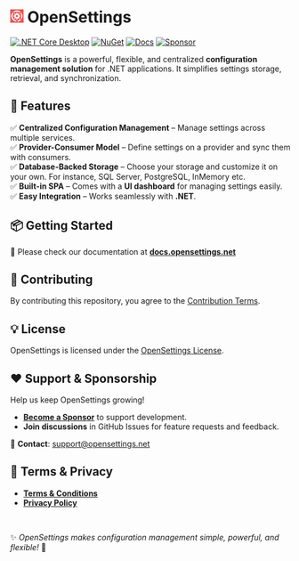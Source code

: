 # <img src="logo/open-settings-logo.png" alt="Header" width="24"/> OpenSettings
[![.NET Core Desktop](https://github.com/OpenSettings/open-settings/actions/workflows/dotnet.yml/badge.svg?branch=master)](https://github.com/OpenSettings/open-settings/actions/workflows/dotnet.yml)
[![NuGet](https://img.shields.io/nuget/v/OpenSettings.svg?color=1ecf18)](https://nuget.org/packages/OpenSettings)
[![Docs](https://img.shields.io/badge/docs-online-blue)](https://docs.opensettings.net)
[![Sponsor](https://img.shields.io/badge/sponsor-GitHub%20Sponsors-brightgreen)](https://github.com/sponsors/ogulcanturan)

**OpenSettings** is a powerful, flexible, and centralized **configuration management solution** for .NET applications. It simplifies settings storage, retrieval, and synchronization.  

## 🚀 Features  

✅ **Centralized Configuration Management** – Manage settings across multiple services.  
✅ **Provider-Consumer Model** – Define settings on a provider and sync them with consumers.  
✅ **Database-Backed Storage** – Choose your storage and customize it on your own. For instance, SQL Server, PostgreSQL, InMemory etc.  
✅ **Built-in SPA** – Comes with a **UI dashboard** for managing settings easily.  
✅ **Easy Integration** – Works seamlessly with **.NET**.  

## 📦 Getting Started

📖 Please check our documentation at **[docs.opensettings.net](https://docs.opensettings.net)**  

## 🤝 Contributing

By contributing this repository, you agree to the [Contribution Terms](https://opensettings.net/contribution-terms).

## 💡 License  

OpenSettings is licensed under the [OpenSettings License](https://opensettings.net/license).

## ❤️ Support & Sponsorship  

Help us keep OpenSettings growing!  

- **[Become a Sponsor](https://opensettings.net/become-a-sponsor)** to support development.  
- **Join discussions** in GitHub Issues for feature requests and feedback.  

📧 **Contact**: [support@opensettings.net](mailto:support@opensettings.net)  

## 📜 Terms & Privacy  

- **[Terms & Conditions](https://opensettings.net/terms-and-conditions)**  
- **[Privacy Policy](https://opensettings.net/privacy-policy)**  

<br>

✨ *OpenSettings makes configuration management simple, powerful, and flexible!* 🚀
